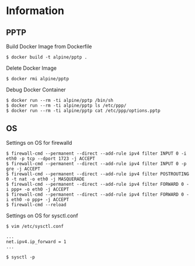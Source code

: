 Information
===========



PPTP
----

Build Docker Image from Dockerfile

```
$ docker build -t alpine/pptp .
```

Delete Docker Image

```
$ docker rmi alpine/pptp
```

Debug Docker Container

```
$ docker run --rm -ti alpine/pptp /bin/sh
$ docker run --rm -ti alpine/pptp ls /etc/ppp/
$ docker run --rm -ti alpine/pptp cat /etc/ppp/options.pptp
```

OS
--

Settings on OS for firewalld

```
$ firewall-cmd --permanent --direct --add-rule ipv4 filter INPUT 0 -i eth0 -p tcp --dport 1723 -j ACCEPT
$ firewall-cmd --permanent --direct --add-rule ipv4 filter INPUT 0 -p gre -j ACCEPT
$ firewall-cmd --permanent --direct --add-rule ipv4 filter POSTROUTING 0 -t nat -o eth0 -j MASQUERADE
$ firewall-cmd --permanent --direct --add-rule ipv4 filter FORWARD 0 -i ppp+ -o eth0 -j ACCEPT
$ firewall-cmd --permanent --direct --add-rule ipv4 filter FORWARD 0 -i eth0 -o ppp+ -j ACCEPT
$ firewall-cmd --reload
```

Settings on OS for sysctl.conf

```
$ vim /etc/sysctl.conf

...
net.ipv4.ip_forward = 1
...

$ sysctl -p
```
